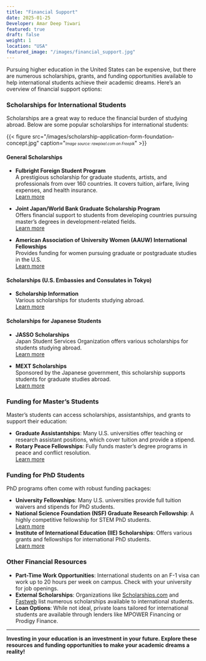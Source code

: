```yaml
---
title: "Financial Support"
date: 2025-01-25
Developer: Amar Deep Tiwari
featured: true
draft: false
weight: 1
location: "USA"
featured_image: "/images/financial_support.jpg"
---
```


Pursuing higher education in the United States can be expensive, but there are numerous scholarships, grants, and funding opportunities available to help international students achieve their academic dreams. Here’s an overview of financial support options:

### Scholarships for International Students
Scholarships are a great way to reduce the financial burden of studying abroad. Below are some popular scholarships for international students:

{{< figure src="/images/scholarship-application-form-foundation-concept.jpg" caption="<small><small><em>Image source: rawpixel.com on Freepik</a></em></small></small>" >}}


#### General Scholarships
- **Fulbright Foreign Student Program**  
  A prestigious scholarship for graduate students, artists, and professionals from over 160 countries. It covers tuition, airfare, living expenses, and health insurance.  
  [Learn more](https://foreign.fulbrightonline.org/)

- **Joint Japan/World Bank Graduate Scholarship Program**  
  Offers financial support to students from developing countries pursuing master’s degrees in development-related fields.  
  [Learn more](https://www.worldbank.org/en/programs/scholarships)

- **American Association of University Women (AAUW) International Fellowships**  
  Provides funding for women pursuing graduate or postgraduate studies in the U.S.  
  [Learn more](https://www.aauw.org/resources/programs/fellowships-grants/current-opportunities/international/)

#### Scholarships (U.S. Embassies and Consulates in Tokyo)
- **Scholarship Information**  
  Various scholarships for students studying abroad.  
  [Learn more](https://jp.usembassy.gov/ja/education-ja/scholarships-ja/)
  
  
#### Scholarships for Japanese Students
- **JASSO Scholarships**  
  Japan Student Services Organization offers various scholarships for students studying abroad.  
  [Learn more](https://www.jasso.go.jp/en/)

- **MEXT Scholarships**  
  Sponsored by the Japanese government, this scholarship supports students for graduate studies abroad.  
  [Learn more](https://www.studyinjapan.go.jp/en/planning/scholarship/)

### Funding for Master’s Students
Master’s students can access scholarships, assistantships, and grants to support their education:
- **Graduate Assistantships**: Many U.S. universities offer teaching or research assistant positions, which cover tuition and provide a stipend.
- **Rotary Peace Fellowships**: Fully funds master’s degree programs in peace and conflict resolution.  
  [Learn more](https://www.rotary.org/en/our-programs/peace-fellowships)

### Funding for PhD Students
PhD programs often come with robust funding packages:
- **University Fellowships**: Many U.S. universities provide full tuition waivers and stipends for PhD students.
- **National Science Foundation (NSF) Graduate Research Fellowship**: A highly competitive fellowship for STEM PhD students.  
  [Learn more](https://www.nsf.gov/science-matters/nsf-101-graduate-research-fellowship-program)
- **Institute of International Education (IIE) Scholarships**: Offers various grants and fellowships for international PhD students.  
  [Learn more](https://www.iie.org/)




### Other Financial Resources
- **Part-Time Work Opportunities**: International students on an F-1 visa can work up to 20 hours per week on campus. Check with your university for job openings.
- **External Scholarships**: Organizations like [Scholarships.com](https://www.scholarships.com) and [Fastweb](https://www.fastweb.com) list numerous scholarships available to international students.
- **Loan Options**: While not ideal, private loans tailored for international students are available through lenders like MPOWER Financing or Prodigy Finance.



---

**Investing in your education is an investment in your future. Explore these resources and funding opportunities to make your academic dreams a reality!**






